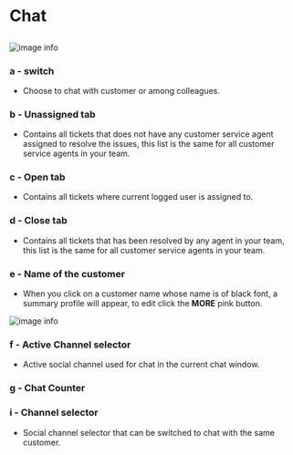 # Chat

##

![image info](../../static/img/chats_img/chat2.jpg)

### a - switch

+ Choose  to chat with customer or among colleagues.

### b - Unassigned tab

+ Contains all tickets that does not have any customer service agent assigned to resolve the issues, this list is the same for all customer service agents in your team.

### c - Open tab

+ Contains all tickets where current logged user is assigned to.

### d - Close tab

+ Contains all tickets that has been resolved by any agent in your team, this list is the same for all customer service agents in your team.

### e - Name of the customer

+ When you click on a customer name whose name is of black font, a summary profile will appear,
to edit click the **MORE** pink button.

![image info](../../static/img/chats_img/summary2.jpg)

### f - Active Channel selector 

+ Active social channel used for chat in the current chat window.

### g - Chat Counter



### i - Channel selector

+ Social channel selector that can be switched to chat with the same customer.